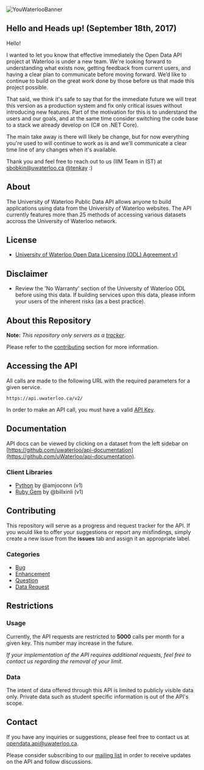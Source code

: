 ![YouWaterlooBanner](http://api.uwaterloo.ca/static/banner.png)

## Hello and Heads up! (September 18th, 2017)

Hello! 

I wanted to let you know that effective immediately the Open Data API project at Waterloo is under a new team. We're looking forward to understanding what exists now, getting feedback from current users, and having a clear plan to communicate before moving forward. We’d like to continue to build on the great work done by those before us that made this project possible. 

That said, we think it's safe to say that for the immediate future we will treat this version as a production system and fix only critical issues without introducing new features. Part of the motivation for this is to understand the users and our goals, and at the same time consider switching the code base to a stack we already develop on (C# on .NET Core). 

The main take away is there will likely be change, but for now everything you're used to will continue to work as is and we'll communicate a clear time line of any changes when it's available. 

Thank you and feel free to reach out to us (IIM Team in IST) at sbobkin@uwaterloo.ca [@tenkay](https://www.twitter.com/tenkay)  :)

## About

The University of Waterloo Public Data API allows anyone to build applications using data from the University of Waterloo websites.
The API currently features more than 25 methods of accessing various datasets accross the University of Waterloo network.

## License
- <a href="https://uwaterloo.ca/open-data/university-waterloo-open-data-license-agreement-v1">University of Waterloo Open Data Licensing (ODL) Agreement v1</a>

## Disclaimer
- Review the 'No Warranty' section of the University of Waterloo ODL before using this data. If building services upon this data, please inform your users of the inherent risks (as a best practice).

## About this Repository

**Note:** *This repository only servers as a [tracker](#contributing)*.

Please refer to the [contributing](#contributing) section for more information.

## Accessing the API

All calls are made to the following URL with the required parameters for a given service.


```url
https://api.uwaterloo.ca/v2/
```
In order to make an API call, you must have a valid [API Key](http://api.uwaterloo.ca/#!/keygen).


## Documentation

API docs can be viewed by clicking on a dataset from the left sidebar on [https://github.com/uwaterloo/api-documentation](https://github.com/uWaterloo/api-documentation).

### Client Libraries

- [Python](https://bitbucket.org/amjoconn/uwaterlooapi) by @amjoconn (v1)
- [Ruby Gem](https://rubygems.org/gems/uwapi) by @billxinli (v1)


## Contributing

This repository will serve as a progress and request tracker for the API.
If you would like to offer your suggestions or report any misfindings, simply create a new issue from the **issues** tab and assign it an appropriate label.

### Categories

- [Bug](https://github.com/uWaterloo/OpenData/issues?labels=bug&page=1&state=open)
- [Enhancement](https://github.com/uWaterloo/OpenData/issues?labels=enhancement&page=1&state=open)
- [Question](https://github.com/uWaterloo/OpenData/issues?labels=question&page=1&state=open)
- [Data Request](https://github.com/uWaterloo/OpenData/issues?labels=data+request&page=1&state=open)


## Restrictions

### Usage

Currently, the API requests are restricted to **5000** calls per month for a given key. This number may increase in the future.

*If your implementation of the API requires additional requests, feel free to contact us regarding the removal of your limit.*

### Data

The intent of data offered through this API is limited to publicly visible data only.
Private data such as student specific information is out of the API's scope.


## Contact ##

If you have any inquiries or suggestions, please feel free to contact us at [opendata.api@uwaterloo.ca](mailto:opendata.api@uwaterloo.ca).

Please consider subscribing to our [mailing list](https://lists.uwaterloo.ca/mailman/listinfo/opendata) in order to receive updates on the API and follow discussions.
